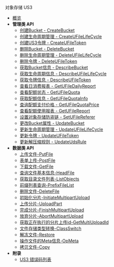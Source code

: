<div class="sidebar_title icon__ufile">对象存储 US3</div>


- [概览](api/ufile-api/README.md)
- **管理类 API**
    - [创建Bucket - CreateBucket](api/ufile-api/create_bucket)
    - [创建生命周期管理 - CreateUFileLifeCycle](api/ufile-api/create_ufile_life_cycle)
    - [创建US3令牌 - CreateUFileToken](api/ufile-api/create_ufile_token)
    - [删除Bucket - DeleteBucket](api/ufile-api/delete_bucket)
    - [删除生命周期管理 - DeleteUFileLifeCycle](api/ufile-api/delete_ufile_life_cycle)
    - [删除令牌 - DeleteUFileToken](api/ufile-api/delete_ufile_token)
    - [获取Bucket信息 - DescribeBucket](api/ufile-api/describe_bucket)
    - [获取生命周期信息 - DescribeUFileLifeCycle](api/ufile-api/describe_ufile_life_cycle)
    - [获取令牌信息 - DescribeUFileToken](api/ufile-api/describe_ufile_token)
    - [查看日消费报表 - GetUFileDailyReport](api/ufile-api/get_ufile_daily_report)
    - [查看配额状态 - GetUFileQuota](api/ufile-api/get_ufile_quota)
    - [获取配额信息 - GetUFileQuotaInfo](api/ufile-api/get_ufile_quota_info)
    - [查询配额支付价格 - GetUFileQuotaPrice](api/ufile-api/get_ufile_quota_price)
    - [查看配额使用报表 - GetUFileReport](api/ufile-api/get_ufile_report)
    - [设置对象存储防盗链 - SetUFileReferer](api/ufile-api/set_ufile_referer)
    - [更改Bucket属性 - UpdateBucket](api/ufile-api/update_bucket)
    - [更新生命周期管理 - UpdateUFileLifeCycle](api/ufile-api/update_ufile_life_cycle)
    - [更新令牌 - UpdateUFileToken](api/ufile-api/update_ufile_token)
    - [更新解压缩规则 - UpdateUdsRule](api/ufile-api/update_uds_rule)
- **数据类 API**
  * [上传文件-PutFile](api/ufile-api/put_file)
  * [表单上传-PostFile](api/ufile-api/post_file)
  * [下载文件-GetFile](api/ufile-api/get_file)
  * [查询文件基本信息-HeadFile](api/ufile-api/head_file)
  * [获取目录文件列表-ListObjects](api/ufile-api/list_objects)
  * [前缀列表查询-PrefixFileList](api/ufile-api/prefix_file_list)
  * [删除文件-DeleteFile](api/ufile-api/delete_file)
  * [初始化分片-InitiateMultipartUpload](api/ufile-api/initiate_multipart_upload)
  * [上传分片-UploadPart](api/ufile-api/upload_part)
  * [完成分片-FinishMultipartUpload](api/ufile-api/finish_multipart_upload)
  * [放弃分片-AbortMultipartUpload](api/ufile-api/abort_multipart_upload)
  * [获取正在执行的分片上传id-GetMultiUploadId](api/ufile-api/get_multi_upload_id)
  * [文件存储类型转换-ClassSwitch](api/ufile-api/class_switch)
  * [解冻文件-Restore](api/ufile-api/restore)
  * [操作文件的Meta信息-OpMeta](api/ufile-api/op_meta)
  * [拷贝文件-Copy](api/ufile-api/copy)
- **附录**
  - [US3 错误码列表](api/ufile-api/error_code)
